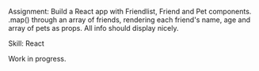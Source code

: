 Assignment: Build a React app with Friendlist, Friend and Pet components.
.map() through an array of friends, rendering each friend's name, age and array
of pets as props. All info should display nicely.

Skill: React

Work in progress.
